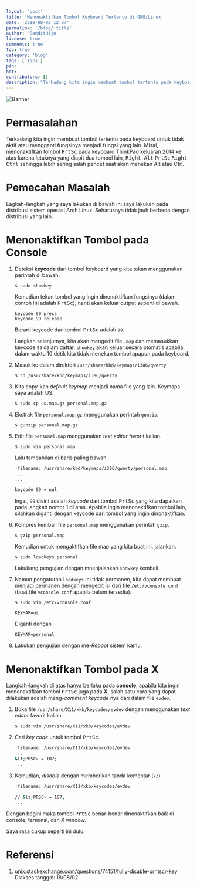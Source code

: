 ```yaml
---
layout: 'post'
title: 'Menonaktifkan Tombol Keyboard Tertentu di GNU/Linux'
date: '2018-08-02 12:07'
permalink: '/blog/:title'
author: 'BanditHijo'
license: true
comments: true
toc: true
category: 'blog'
tags: ['Tips']
pin:
hot:
contributors: []
description: "Terkadang kita ingin membuat tombol tertentu pada keyboard untuk tidak aktif atau mengganti fungsinya menjadi fungsi yang lain. Misal, menonaktifkan tombol PrtSc pada keyboard ThinkPad keluaran 2014 ke atas karena letaknya yang diapit dua tombol lain, Right Alt + PrtSc + Right Ctrl, sehingga lebih sering salah pencet saat akan menekan Alt atau Ctrl."
---
```


![Banner](https://s20.postimg.cc/9myvdtav1/banner_post_19.png)


# Permasalahan

Terkadang kita ingin membuat tombol tertentu pada keyboard untuk tidak aktif atau mengganti fungsinya menjadi fungsi yang lain. Misal, menonaktifkan tombol <kbd>PrtSc</kbd> pada keyboard ThinkPad keluaran 2014 ke atas karena letaknya yang diapit dua tombol lain, <kbd>Right Alt</kbd> <kbd>PrtSc</kbd> <kbd>Right Ctrl</kbd> sehingga lebih sering salah pencet saat akan menekan Alt atau Ctrl.


# Pemecahan Masalah

Lagkah-langkah yang saya lakukan di bawah ini saya lakukan pada distribusi sistem operasi Arch Linux. Seharusnya tidak jauh berbeda dengan distribusi yang lain.


# Menonaktifkan Tombol pada Console

1. Deteksi **keycode** dari tombol keyboard yang kita tekan menggunakan perintah di bawah.

   ```
   $ sudo showkey
   ```

   Kemudian tekan tombol yang ingin dinonaktifkan fungsinya (dalam contoh ini adalah <kbd>PrtSc</kbd>), nanti akan keluar output seperti di bawah.

   ```
   keycode 99 press
   keycode 99 release
   ```

   Berarti keycode dari tombol <kbd>PrtSc</kbd> adalah `99`.

   Langkah selanjutnya, kita akan mengedit file `.map` dan memasukkan keycode `99` dalam daftar. `showkey` akan keluar secara otomatis apabila dalam waktu 10 detik kita tidak menekan tombol apapun pada keyboard.

2. Masuk ke dalam direktori `/usr/share/kbd/keymaps/i386/qwerty`

   ```
   $ cd /usr/share/kbd/keymaps/i386/qwerty
   ```

3. Kita copy-kan *default keymap* menjadi nama file yang lain. Keymaps saya adalah US.

   ```
   $ sudo cp us.map.gz personal.map.gz
   ```

4. Ekstrak file `personal.map.gz` menggunakan perintah `gunzip`.

   ```
   $ gunzip personal.map.gz
   ```

5. Edit file `personal.map` menggunakan *text editor* favorit kalian.

   ```
   $ sudo vim personal.map
   ```

   Lalu tambahkan di baris paling bawah.

   ```bash
   !filename: /usr/share/kbd/keymaps/i386/qwerty/personal.map
   ...
   ...

   keycode 99 = nul
   ```

   Ingat, `99` disini adalah *keycode* dari tombol <kbd>PrtSc</kbd> yang kita dapatkan pada langkah nomor 1 di atas. Apabila ingin menonaktifkan tombol lain, silahkan diganti dengan keycode dari tombol yang ingin dinonaktifkan.

6. Kompres kembali file `personal.map` menggunakan perintah `gzip`.

   ```
   $ gzip personal.map
   ```

   Kemudian untuk mengaktifkan file map yang kita buat ini, jalankan.

   ```
   $ sudo loadkeys personal
   ```

   Lakukang pengujian dengan mnenjalankan `showkey` kembali.

7. Namun pengaturan `loadkeys` ini tidak permanen, kita dapat membuat menjadi permanen dengan mengedit isi dari file `/etc/vconsole.conf` (buat file `vconsole.conf` apabila belum tersedia).

   ```
   $ sudo vim /etc/vconsole.conf
   ```

   ```
   KEYMAP=us
   ```

   Diganti dengan

   ```
   KEYMAP=personal
   ```

8. Lakukan pengujian dengan me-*Reboot* sistem kamu.


# Menonaktifkan Tombol pada X

Langkah-langkah di atas hanya berlaku pada **console**, apabila kita ingin menonaktifkan tombol <kbd>PrtSc</kbd> juga pada **X**, salah satu cara yang dapat dilakukan adalah meng-*comment* *keycode* nya dari dalam file `evdev`.

1. Buka file `/usr/share/X11/xkb/keycodes/evdev` dengan menggunakan *text editor* favorit kalian.

   ```
   $ sudo vim /usr/share/X11/xkb/keycodes/evdev
   ```

2. Cari *key code* untuk tombol <kbd>PrtSc</kbd>.

   ```bash
   !filename: /usr/share/X11/xkb/keycodes/evdev
   ...
   &lt;PRSC> = 107;
   ...
   ```

3. Kemudian, *disable* dengan memberikan tanda komentar (`//`).

   ```bash
   !filename: /usr/share/X11/xkb/keycodes/evdev
   ...
   // &lt;PRSC> = 107;
   ...
   ```

Dengan begini maka tombol <kbd>PrtSc</kbd> benar-benar dinonaktifkan baik di console, terminal, dan X window.

Saya rasa cukup seperti ini dulu.


# Referensi

1. [unix.stackexchange.com/questions/74151/fully-disable-prntscr-key](https://unix.stackexchange.com/questions/74151/fully-disable-prntscr-key)
<br>Diakses tanggal: 18/08/02
